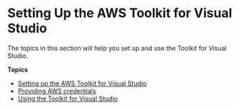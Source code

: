 # Setting Up the AWS Toolkit for Visual Studio<a name="getting-set-up"></a>

The topics in this section will help you set up and use the Toolkit for Visual Studio\.

**Topics**
+ [Setting up the AWS Toolkit for Visual Studio](setup.md)
+ [Providing AWS credentials](credentials.md)
+ [Using the Toolkit for Visual Studio](basic-use.md)
